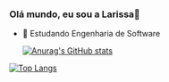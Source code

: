 ### Olá mundo, eu sou a Larissa👋

- 🔭 Estudando Engenharia de Software




               
  <a href="https://github.com/Larissaz7/github-readme-stats">
  
  ![Anurag's GitHub stats](https://github-readme-stats.vercel.app/api?username=Larissaz7&show_icons=true&theme=transparent)
</a>

  <a href="https://github.com/Larissaz7/convoychat">
  
  [![Top Langs](https://github-readme-stats.vercel.app/api/top-langs/?username=Larissaz7&layout=compact&theme=transparent)](https://github.com/Larissaz7/github-readme-stats)
</a>
